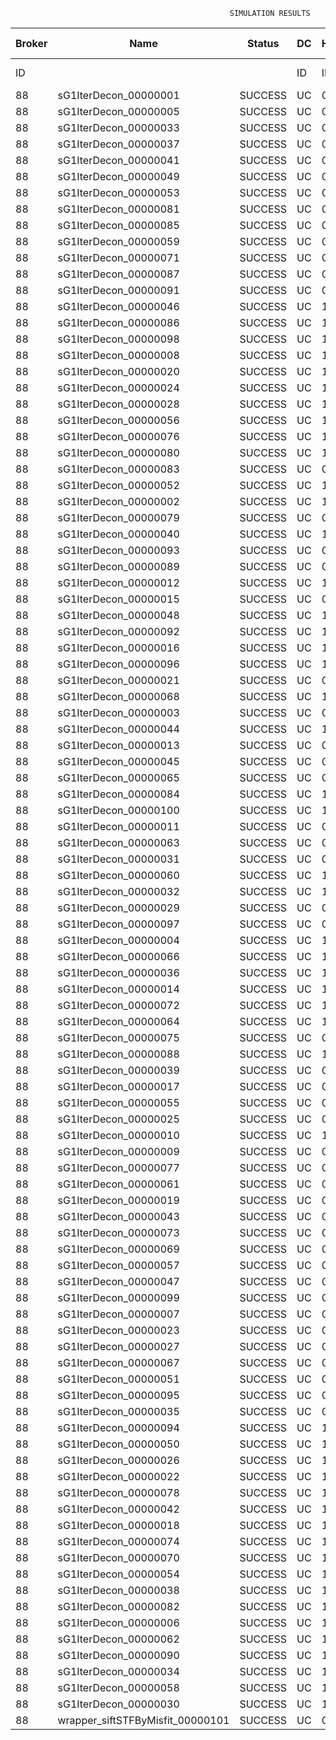 

                                                     SIMULATION RESULTS

|Broker|         Name         | Status|  DC  |Host|Host PEs |VM|   VM PEs|   VM MIPS|ActivityLen|StartTime|FinishTime|ExecTime
|------|----------------------|-------|------|----|---------|--|---------|----------|-----------|---------|----------|--------
|    ID|                      |       |    ID|  ID|CPU cores|ID|CPU cores|        MI|         MI|  Seconds|   Seconds| Seconds
|    88| sG1IterDecon_00000001|SUCCESS|    UC|   0|       12|352|        2|    1000.0|      56150|  94969.0|   95671.8|   702.8
|    88| sG1IterDecon_00000005|SUCCESS|    UC|   0|       12|352|        2|    1000.0|      56150|  94969.0|   95671.8|   702.8
|    88| sG1IterDecon_00000033|SUCCESS|    UC|   0|       12|352|        2|    1000.0|      56150|  94969.0|   95671.8|   702.8
|    88| sG1IterDecon_00000037|SUCCESS|    UC|   0|       12|352|        2|    1000.0|      56150|  94969.0|   95671.8|   702.8
|    88| sG1IterDecon_00000041|SUCCESS|    UC|   0|       12|352|        2|    1000.0|      56150|  94969.0|   95671.8|   702.8
|    88| sG1IterDecon_00000049|SUCCESS|    UC|   0|       12|352|        2|    1000.0|      56150|  94969.0|   95671.8|   702.8
|    88| sG1IterDecon_00000053|SUCCESS|    UC|   0|       12|352|        2|    1000.0|      56150|  94969.0|   95671.8|   702.8
|    88| sG1IterDecon_00000081|SUCCESS|    UC|   0|       12|352|        2|    1000.0|      56150|  94969.0|   95671.8|   702.8
|    88| sG1IterDecon_00000085|SUCCESS|    UC|   0|       12|352|        2|    1000.0|      56150|  94969.0|   95671.8|   702.8
|    88| sG1IterDecon_00000059|SUCCESS|    UC|   0|       12|354|        2|    1000.0|      56150|  94969.0|   95671.8|   702.8
|    88| sG1IterDecon_00000071|SUCCESS|    UC|   0|       12|354|        2|    1000.0|      56150|  94969.0|   95671.8|   702.8
|    88| sG1IterDecon_00000087|SUCCESS|    UC|   0|       12|354|        2|    1000.0|      56150|  94969.0|   95671.8|   702.8
|    88| sG1IterDecon_00000091|SUCCESS|    UC|   0|       12|354|        2|    1000.0|      56150|  94969.0|   95671.8|   702.8
|    88| sG1IterDecon_00000046|SUCCESS|    UC|   1|       12|353|        2|    1000.0|      56150|  94969.0|   95671.8|   702.8
|    88| sG1IterDecon_00000086|SUCCESS|    UC|   1|       12|353|        2|    1000.0|      56150|  94969.0|   95671.8|   702.8
|    88| sG1IterDecon_00000098|SUCCESS|    UC|   1|       12|353|        2|    1000.0|      56150|  94969.0|   95671.8|   702.8
|    88| sG1IterDecon_00000008|SUCCESS|    UC|   1|       12|355|        2|    1000.0|      56150|  94969.0|   95671.8|   702.8
|    88| sG1IterDecon_00000020|SUCCESS|    UC|   1|       12|355|        2|    1000.0|      56150|  94969.0|   95671.8|   702.8
|    88| sG1IterDecon_00000024|SUCCESS|    UC|   1|       12|355|        2|    1000.0|      56150|  94969.0|   95671.8|   702.8
|    88| sG1IterDecon_00000028|SUCCESS|    UC|   1|       12|355|        2|    1000.0|      56150|  94969.0|   95671.8|   702.8
|    88| sG1IterDecon_00000056|SUCCESS|    UC|   1|       12|355|        2|    1000.0|      56150|  94969.0|   95671.8|   702.8
|    88| sG1IterDecon_00000076|SUCCESS|    UC|   1|       12|355|        2|    1000.0|      56150|  94969.0|   95671.8|   702.8
|    88| sG1IterDecon_00000080|SUCCESS|    UC|   1|       12|355|        2|    1000.0|      56150|  94969.0|   95671.8|   702.8
|    88| sG1IterDecon_00000083|SUCCESS|    UC|   0|       12|354|        2|    1000.0|      59381|  94969.0|   95705.9|   736.9
|    88| sG1IterDecon_00000052|SUCCESS|    UC|   1|       12|355|        2|    1000.0|      61375|  94969.0|   95718.9|   749.9
|    88| sG1IterDecon_00000002|SUCCESS|    UC|   1|       12|353|        2|    1000.0|      60450|  94969.0|   95719.8|   750.8
|    88| sG1IterDecon_00000079|SUCCESS|    UC|   0|       12|354|        2|    1000.0|      83667|  94969.0|   95948.8|   979.8
|    88| sG1IterDecon_00000040|SUCCESS|    UC|   1|       12|355|        2|    1000.0|      91200|  94969.0|   95974.2|  1005.2
|    88| sG1IterDecon_00000093|SUCCESS|    UC|   0|       12|352|        2|    1000.0|      96311|  94969.0|   95993.5|  1024.4
|    88| sG1IterDecon_00000089|SUCCESS|    UC|   0|       12|352|        2|    1000.0|     115702|  94969.0|   96139.6|  1170.6
|    88| sG1IterDecon_00000012|SUCCESS|    UC|   1|       12|355|        2|    1000.0|     117306|  94969.0|   96183.4|  1214.4
|    88| sG1IterDecon_00000015|SUCCESS|    UC|   0|       12|354|        2|    1000.0|     115126|  94969.0|   96249.1|  1280.0
|    88| sG1IterDecon_00000048|SUCCESS|    UC|   1|       12|355|        2|    1000.0|     131219|  94969.0|   96288.2|  1319.2
|    88| sG1IterDecon_00000092|SUCCESS|    UC|   1|       12|355|        2|    1000.0|     135995|  94969.0|   96321.9|  1352.9
|    88| sG1IterDecon_00000016|SUCCESS|    UC|   1|       12|355|        2|    1000.0|     144034|  94969.0|   96374.5|  1405.5
|    88| sG1IterDecon_00000096|SUCCESS|    UC|   1|       12|355|        2|    1000.0|     146964|  94969.0|   96392.1|  1423.1
|    88| sG1IterDecon_00000021|SUCCESS|    UC|   0|       12|352|        2|    1000.0|     156382|  94969.0|   96426.4|  1457.4
|    88| sG1IterDecon_00000068|SUCCESS|    UC|   1|       12|355|        2|    1000.0|     162933|  94969.0|   96480.4|  1511.4
|    88| sG1IterDecon_00000003|SUCCESS|    UC|   0|       12|354|        2|    1000.0|     143490|  94969.0|   96504.8|  1535.8
|    88| sG1IterDecon_00000044|SUCCESS|    UC|   1|       12|355|        2|    1000.0|     168756|  94969.0|   96509.5|  1540.5
|    88| sG1IterDecon_00000013|SUCCESS|    UC|   0|       12|352|        2|    1000.0|     173487|  94969.0|   96538.3|  1569.3
|    88| sG1IterDecon_00000045|SUCCESS|    UC|   0|       12|352|        2|    1000.0|     193935|  94969.0|   96661.5|  1692.5
|    88| sG1IterDecon_00000065|SUCCESS|    UC|   0|       12|352|        2|    1000.0|     195345|  94969.0|   96669.3|  1700.3
|    88| sG1IterDecon_00000084|SUCCESS|    UC|   1|       12|355|        2|    1000.0|     231134|  94969.0|   96790.6|  1821.6
|    88| sG1IterDecon_00000100|SUCCESS|    UC|   1|       12|355|        2|    1000.0|     237950|  94969.0|   96817.9|  1848.8
|    88| sG1IterDecon_00000011|SUCCESS|    UC|   0|       12|354|        2|    1000.0|     182930|  94969.0|   96842.2|  1873.2
|    88| sG1IterDecon_00000063|SUCCESS|    UC|   0|       12|354|        2|    1000.0|     188230|  94969.0|   96884.5|  1915.5
|    88| sG1IterDecon_00000031|SUCCESS|    UC|   0|       12|354|        2|    1000.0|     190673|  94969.0|   96903.0|  1934.0
|    88| sG1IterDecon_00000060|SUCCESS|    UC|   1|       12|355|        2|    1000.0|     265578|  94969.0|   96914.9|  1945.9
|    88| sG1IterDecon_00000032|SUCCESS|    UC|   1|       12|355|        2|    1000.0|     270491|  94969.0|   96929.7|  1960.6
|    88| sG1IterDecon_00000029|SUCCESS|    UC|   0|       12|352|        2|    1000.0|     252025|  94969.0|   96952.8|  1983.8
|    88| sG1IterDecon_00000097|SUCCESS|    UC|   0|       12|352|        2|    1000.0|     274532|  94969.0|   97054.2|  2085.2
|    88| sG1IterDecon_00000004|SUCCESS|    UC|   1|       12|355|        2|    1000.0|     334964|  94969.0|   97090.8|  2121.8
|    88| sG1IterDecon_00000066|SUCCESS|    UC|   1|       12|353|        2|    1000.0|     190704|  94969.0|   97092.4|  2123.4
|    88| sG1IterDecon_00000036|SUCCESS|    UC|   1|       12|355|        2|    1000.0|     337139|  94969.0|   97095.2|  2126.2
|    88| sG1IterDecon_00000014|SUCCESS|    UC|   1|       12|353|        2|    1000.0|     197394|  94969.0|   97159.4|  2190.4
|    88| sG1IterDecon_00000072|SUCCESS|    UC|   1|       12|355|        2|    1000.0|     387256|  94969.0|   97170.5|  2201.5
|    88| sG1IterDecon_00000064|SUCCESS|    UC|   1|       12|355|        2|    1000.0|     394582|  94969.0|   97177.8|  2208.8
|    88| sG1IterDecon_00000075|SUCCESS|    UC|   0|       12|354|        2|    1000.0|     234888|  94969.0|   97214.7|  2245.6
|    88| sG1IterDecon_00000088|SUCCESS|    UC|   1|       12|355|        2|    1000.0|     467079|  94969.0|   97250.4|  2281.4
|    88| sG1IterDecon_00000039|SUCCESS|    UC|   0|       12|354|        2|    1000.0|     244204|  94969.0|   97275.6|  2306.6
|    88| sG1IterDecon_00000017|SUCCESS|    UC|   0|       12|352|        2|    1000.0|     341331|  94969.0|   97321.6|  2352.6
|    88| sG1IterDecon_00000055|SUCCESS|    UC|   0|       12|354|        2|    1000.0|     255737|  94969.0|   97345.2|  2376.2
|    88| sG1IterDecon_00000025|SUCCESS|    UC|   0|       12|352|        2|    1000.0|     358800|  94969.0|   97382.9|  2413.9
|    88| sG1IterDecon_00000010|SUCCESS|    UC|   1|       12|353|        2|    1000.0|     225339|  94969.0|   97425.9|  2456.8
|    88| sG1IterDecon_00000009|SUCCESS|    UC|   0|       12|352|        2|    1000.0|     391043|  94969.0|   97479.8|  2510.7
|    88| sG1IterDecon_00000077|SUCCESS|    UC|   0|       12|352|        2|    1000.0|     424669|  94969.0|   97563.9|  2594.8
|    88| sG1IterDecon_00000061|SUCCESS|    UC|   0|       12|352|        2|    1000.0|     449668|  94969.0|   97613.8|  2644.8
|    88| sG1IterDecon_00000019|SUCCESS|    UC|   0|       12|354|        2|    1000.0|     310565|  94969.0|   97648.2|  2679.2
|    88| sG1IterDecon_00000043|SUCCESS|    UC|   0|       12|354|        2|    1000.0|     315524|  94969.0|   97673.1|  2704.1
|    88| sG1IterDecon_00000073|SUCCESS|    UC|   0|       12|352|        2|    1000.0|     514833|  94969.0|   97711.7|  2742.7
|    88| sG1IterDecon_00000069|SUCCESS|    UC|   0|       12|352|        2|    1000.0|     517533|  94969.0|   97714.5|  2745.5
|    88| sG1IterDecon_00000057|SUCCESS|    UC|   0|       12|352|        2|    1000.0|     548071|  94969.0|   97744.9|  2775.9
|    88| sG1IterDecon_00000047|SUCCESS|    UC|   0|       12|354|        2|    1000.0|     378587|  94969.0|   97957.2|  2988.2
|    88| sG1IterDecon_00000099|SUCCESS|    UC|   0|       12|354|        2|    1000.0|     388369|  94969.0|   97996.2|  3027.2
|    88| sG1IterDecon_00000007|SUCCESS|    UC|   0|       12|354|        2|    1000.0|     417184|  94969.0|   98097.5|  3128.4
|    88| sG1IterDecon_00000023|SUCCESS|    UC|   0|       12|354|        2|    1000.0|     440432|  94969.0|   98167.3|  3198.3
|    88| sG1IterDecon_00000027|SUCCESS|    UC|   0|       12|354|        2|    1000.0|     452997|  94969.0|   98198.8|  3229.7
|    88| sG1IterDecon_00000067|SUCCESS|    UC|   0|       12|354|        2|    1000.0|     473732|  94969.0|   98240.3|  3271.2
|    88| sG1IterDecon_00000051|SUCCESS|    UC|   0|       12|354|        2|    1000.0|     478427|  94969.0|   98247.3|  3278.3
|    88| sG1IterDecon_00000095|SUCCESS|    UC|   0|       12|354|        2|    1000.0|     485151|  94969.0|   98254.1|  3285.1
|    88| sG1IterDecon_00000035|SUCCESS|    UC|   0|       12|354|        2|    1000.0|     493480|  94969.0|   98262.3|  3293.3
|    88| sG1IterDecon_00000094|SUCCESS|    UC|   1|       12|353|        2|    1000.0|     318396|  94969.0|   98264.6|  3295.5
|    88| sG1IterDecon_00000050|SUCCESS|    UC|   1|       12|353|        2|    1000.0|     318735|  94969.0|   98267.5|  3298.5
|    88| sG1IterDecon_00000026|SUCCESS|    UC|   1|       12|353|        2|    1000.0|     322630|  94969.0|   98298.8|  3329.7
|    88| sG1IterDecon_00000022|SUCCESS|    UC|   1|       12|353|        2|    1000.0|     357190|  94969.0|   98558.8|  3589.8
|    88| sG1IterDecon_00000078|SUCCESS|    UC|   1|       12|353|        2|    1000.0|     360476|  94969.0|   98582.0|  3612.9
|    88| sG1IterDecon_00000042|SUCCESS|    UC|   1|       12|353|        2|    1000.0|     368699|  94969.0|   98635.7|  3666.7
|    88| sG1IterDecon_00000018|SUCCESS|    UC|   1|       12|353|        2|    1000.0|     414263|  94969.0|   98910.3|  3941.3
|    88| sG1IterDecon_00000074|SUCCESS|    UC|   1|       12|353|        2|    1000.0|     424552|  94969.0|   98967.3|  3998.3
|    88| sG1IterDecon_00000070|SUCCESS|    UC|   1|       12|353|        2|    1000.0|     448310|  94969.0|   99086.0|  4117.0
|    88| sG1IterDecon_00000054|SUCCESS|    UC|   1|       12|353|        2|    1000.0|     450508|  94969.0|   99096.1|  4127.0
|    88| sG1IterDecon_00000038|SUCCESS|    UC|   1|       12|353|        2|    1000.0|     477933|  94969.0|   99205.7|  4236.7
|    88| sG1IterDecon_00000082|SUCCESS|    UC|   1|       12|353|        2|    1000.0|     479541|  94969.0|   99211.4|  4242.4
|    88| sG1IterDecon_00000006|SUCCESS|    UC|   1|       12|353|        2|    1000.0|     495411|  94969.0|   99259.1|  4290.1
|    88| sG1IterDecon_00000062|SUCCESS|    UC|   1|       12|353|        2|    1000.0|     512294|  94969.0|   99301.4|  4332.3
|    88| sG1IterDecon_00000090|SUCCESS|    UC|   1|       12|353|        2|    1000.0|     525791|  94969.0|   99328.4|  4359.4
|    88| sG1IterDecon_00000034|SUCCESS|    UC|   1|       12|353|        2|    1000.0|     550026|  94969.0|   99364.8|  4395.8
|    88| sG1IterDecon_00000058|SUCCESS|    UC|   1|       12|353|        2|    1000.0|     559233|  94969.0|   99374.0|  4405.0
|    88| sG1IterDecon_00000030|SUCCESS|    UC|   1|       12|353|        2|    1000.0|     560188|  94969.0|   99375.0|  4406.0
|    88|wrapper_siftSTFByMisfit_00000101|SUCCESS|    UC|   0|       12|352|        2|    1000.0|      13510|  99375.0|   99388.6|    13.6

